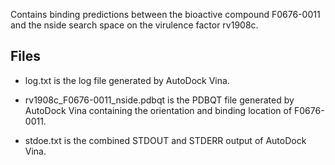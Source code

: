 Contains binding predictions between the bioactive compound F0676-0011 and the nside search space on the virulence factor rv1908c.

## Files

- log.txt is the log file generated by AutoDock Vina.

- rv1908c_F0676-0011_nside.pdbqt is the PDBQT file generated by AutoDock Vina containing the orientation and binding location of F0676-0011.

- stdoe.txt is the combined STDOUT and STDERR output of AutoDock Vina.

